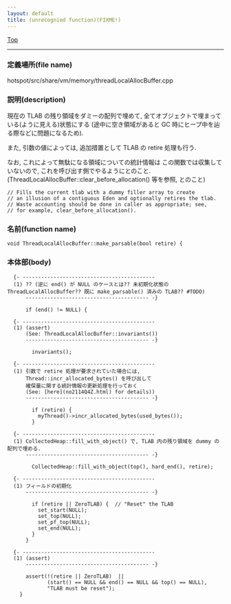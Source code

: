 ```yaml
---
layout: default
title: (unrecognied function)(FIXME!)
---
```

[Top](../index.html)

--- 
### 定義場所(file name)
hotspot/src/share/vm/memory/threadLocalAllocBuffer.cpp
### 説明(description)
現在の TLAB の残り領域をダミーの配列で埋めて, 
全てオブジェクトで埋まっている(ように見える)状態にする
(途中に空き領域があると GC 時にヒープ中を辿る際などに問題になるため).

また, 引数の値によっては, 追加措置として TLAB の retire 処理も行う.

なお, これによって無駄になる領域についての統計情報は
この関数では収集していないので, これを呼び出す側でやるようにとのこと.
(ThreadLocalAllocBuffer::clear_before_allocation() 等を参照, とのこと)

```
// Fills the current tlab with a dummy filler array to create
// an illusion of a contiguous Eden and optionally retires the tlab.
// Waste accounting should be done in caller as appropriate; see,
// for example, clear_before_allocation().
```

### 名前(function name)
```
void ThreadLocalAllocBuffer::make_parsable(bool retire) {
```

### 本体部(body)
```
  {- -------------------------------------------
  (1) ?? (逆に end() が NULL のケースとは?? 未初期化状態の ThreadLocalAllocBuffer?? 既に make_parsable() 済みの TLAB?? #TODO)
      ---------------------------------------- -}

	  if (end() != NULL) {

  {- -------------------------------------------
  (1) (assert)
      (See: ThreadLocalAllocBuffer::invariants())
      ---------------------------------------- -}

	    invariants();
	
  {- -------------------------------------------
  (1) 引数で retire 処理が要求されていた場合には, 
      Thread::incr_allocated_bytes() を呼び出して
      確保量に関する統計情報の更新処理を行っておく 
      (See: [here](no2114Q4Z.html) for details))
      ---------------------------------------- -}

	    if (retire) {
	      myThread()->incr_allocated_bytes(used_bytes());
	    }
	
  {- -------------------------------------------
  (1) CollectedHeap::fill_with_object() で, TLAB 内の残り領域を dummy の配列で埋める.
      ---------------------------------------- -}

	    CollectedHeap::fill_with_object(top(), hard_end(), retire);
	
  {- -------------------------------------------
  (1) フィールドの初期化
      ---------------------------------------- -}

	    if (retire || ZeroTLAB) {  // "Reset" the TLAB
	      set_start(NULL);
	      set_top(NULL);
	      set_pf_top(NULL);
	      set_end(NULL);
	    }
	  }

  {- -------------------------------------------
  (1) (assert)
      ---------------------------------------- -}

	  assert(!(retire || ZeroTLAB)  ||
	         (start() == NULL && end() == NULL && top() == NULL),
	         "TLAB must be reset");
	}
	
```


